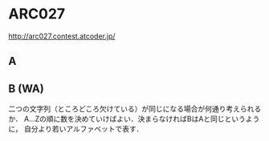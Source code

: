 # ARC027
http://arc027.contest.atcoder.jp/

## A

## B (WA)
二つの文字列（ところどころ欠けている）が同じになる場合が何通り考えられるか．
A...Zの順に数を決めていけばよい．決まらなければBはAと同じというように，
自分より若いアルファベットで表す．
